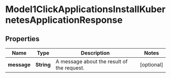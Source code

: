 

# Model1ClickApplicationsInstallKubernetesApplicationResponse


## Properties

| Name | Type | Description | Notes |
|------------ | ------------- | ------------- | -------------|
|**message** | **String** | A message about the result of the request. |  [optional] |



